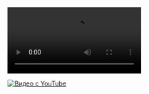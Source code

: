<video src="https://www.youtube.com/watch?v=VHtXxWdnhpQ" controls="controls" style="max-width: 100%; height: auto;">
</video>


[![Видео с YouTube](https://img.youtube.com/vi/abcd1234/0.jpg)](https://https://www.youtube.com/watch?v=VHtXxWdnhpQ)
